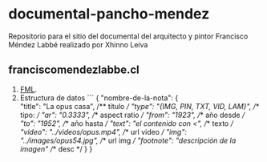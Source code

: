 # documental-pancho-mendez
Repositorio para el sitio del documental del arquitecto y pintor Francisco Méndez Labbé realizado por Xhinno Leiva

## franciscomendezlabbe.cl
1. [FML]("http://franciscomendezlabbe.cl"). 
2. Estructura de datos ```
{
  "nombre-de-la-nota": {                                          
    "title": "La opus casa",                                      /** título */
    "type": "{IMG, PIN, TXT, VID, LAM}",                          /** tipo:  */
    "ar": "0.3333",                                               /** aspect ratio */
    "from": "1923",                                               /** año desde */
    "to": "1952",                                                 /** año hasta */
    "text": "el contenido con <",                                 /** texto */
    "video": "../videos/opus.mp4",                                /** url video */
    "img": "../images/opus54.jpg",                                /** url img */
    "footnote": "descripción de la imagen"                        /** desc */
  }
}
```